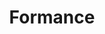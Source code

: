 ---
codehost: https://github.com/formancehq
linkedin: https://linkedin.com/company/formancehq
logohandle: formance
sort: formance
title: Formance
twitter: https://x.com/formancehq
website: https://www.formance.com/
---